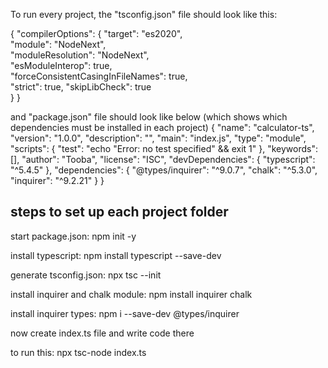 To run every project, the "tsconfig.json" file should look like this:

{
  "compilerOptions": {
    "target": "es2020",  
    "module": "NodeNext",     
    "moduleResolution": "NodeNext",   
    "esModuleInterop": true,    
    "forceConsistentCasingInFileNames": true,  
    "strict": true, 
    "skipLibCheck": true  
  }
}

and "package.json" file should look like below (which shows which dependencies must be installed in each project)
{
  "name": "calculator-ts",
  "version": "1.0.0",
  "description": "",
  "main": "index.js",
  "type": "module",
  "scripts": {
    "test": "echo \"Error: no test specified\" && exit 1"
  },
  "keywords": [],
  "author": "Tooba",
  "license": "ISC",
  "devDependencies": {
    "typescript": "^5.4.5"
  },
  "dependencies": {
    "@types/inquirer": "^9.0.7",
    "chalk": "^5.3.0",
    "inquirer": "^9.2.21"
  }
}

## steps to set up each project folder

start package.json: npm init -y

install typescript: npm install typescript --save-dev

generate tsconfig.json: npx tsc --init

install inquirer and chalk module: npm install inquirer chalk

install inquirer types: npm i --save-dev @types/inquirer

now create index.ts file and write code there

to run this: npx tsc-node index.ts